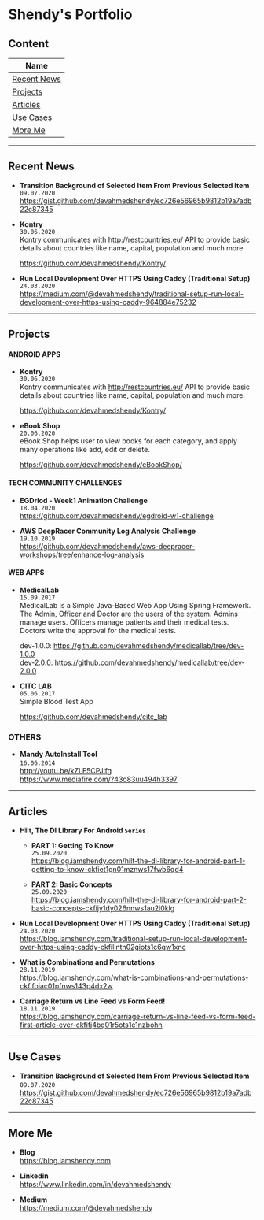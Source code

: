# Shendy's Portfolio

## Content
Name |
---- | 
[Recent News](#Recent-News) | 
[Projects](#Projects) | 
[Articles](#Articles) | 
[Use Cases](#Use-Cases) |
[More Me](#More-Me) | 


-----
## Recent News
- **Transition Background of Selected Item From Previous Selected Item**  
  `09.07.2020`  
  https://gist.github.com/devahmedshendy/ec726e56965b9812b19a7adb22c87345
  
- **Kontry**  
  `30.06.2020`  
  Kontry communicates with http://restcountries.eu/ API to provide basic details about countries like name, capital, population and much more.  
  
  https://github.com/devahmedshendy/Kontry/  

- **Run Local Development Over HTTPS Using Caddy (Traditional Setup)**  
  `24.03.2020`  
  https://medium.com/@devahmedshendy/traditional-setup-run-local-development-over-https-using-caddy-964884e75232


-----
## Projects
#### ANDROID APPS
- **Kontry**  
  `30.06.2020`  
  Kontry communicates with http://restcountries.eu/ API to provide basic details about countries like name, capital, population and much more.  
  
  https://github.com/devahmedshendy/Kontry/  

- **eBook Shop**  
  `20.06.2020`  
  eBook Shop helps user to view books for each category, and apply many operations like add, edit or delete.  

  https://github.com/devahmedshendy/eBookShop/
  
  
#### TECH COMMUNITY CHALLENGES
- **EGDriod - Week1 Animation Challenge**  
  `18.04.2020`  
  https://github.com/devahmedshendy/egdroid-w1-challenge

- **AWS DeepRacer Community Log Analysis Challenge**  
  `19.10.2019`  
  https://github.com/devahmedshendy/aws-deepracer-workshops/tree/enhance-log-analysis  
  
  
#### WEB APPS
- **MedicalLab**  
  `15.09.2017`  
  MedicalLab is a Simple Java-Based Web App Using Spring Framework.  
  The Admin, Officer and Doctor are the users of the system. Admins manage users. Officers manage patients and their medical tests. Doctors write the approval for the medical tests.

  dev-1.0.0: https://github.com/devahmedshendy/medicallab/tree/dev-1.0.0  
  dev-2.0.0: https://github.com/devahmedshendy/medicallab/tree/dev-2.0.0

- **CITC LAB**  
  `05.06.2017`  
  Simple Blood Test App

  https://github.com/devahmedshendy/citc_lab
  
  
### OTHERS
- **Mandy AutoInstall Tool**  
  `16.06.2014`  
  http://youtu.be/kZLF5CPJifg  
  https://www.mediafire.com/?43o83uu494h3397  


-----
## Articles
- **Hilt, The DI Library For Android `Series`**  
  - **PART 1: Getting To Know**  
    `25.09.2020`  
    https://blog.iamshendy.com/hilt-the-di-library-for-android-part-1-getting-to-know-ckfiet1gn01mznws17fwb6qd4
    
  - **PART 2: Basic Concepts**  
    `25.09.2020`  
    https://blog.iamshendy.com/hilt-the-di-library-for-android-part-2-basic-concepts-ckfijy1dy026nnws1au2i0klg

- **Run Local Development Over HTTPS Using Caddy (Traditional Setup)**  
  `24.03.2020`  
  https://blog.iamshendy.com/traditional-setup-run-local-development-over-https-using-caddy-ckfilintn02giots1c6qw1xnc

- **What is Combinations and Permutations**  
  `28.11.2019`  
  https://blog.iamshendy.com/what-is-combinations-and-permutations-ckfifoiac01pfnws143p4dx2w

- **Carriage Return vs Line Feed vs Form Feed!**  
  `18.11.2019`  
  https://blog.iamshendy.com/carriage-return-vs-line-feed-vs-form-feed-first-article-ever-ckfifj4bq01r5ots1e1nzbohn

-----
## Use Cases
- **Transition Background of Selected Item From Previous Selected Item**  
  `09.07.2020`  
  https://gist.github.com/devahmedshendy/ec726e56965b9812b19a7adb22c87345


-----
## More Me
- **Blog**  
  https://blog.iamshendy.com

- **Linkedin**  
  https://www.linkedin.com/in/devahmedshendy

- **Medium**  
  https://medium.com/@devahmedshendy
